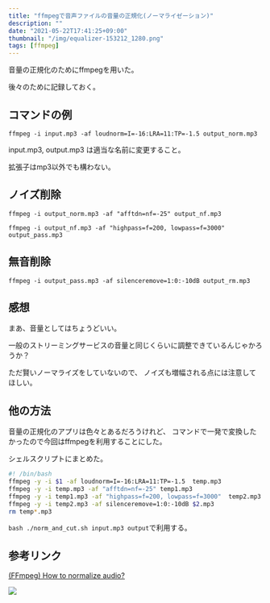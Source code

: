 ```yaml
---
title: "ffmpegで音声ファイルの音量の正規化(ノーマライゼーション)"
description: ""
date: "2021-05-22T17:41:25+09:00"
thumbnail: "/img/equalizer-153212_1280.png"
tags: [ffmpeg]
---
```


音量の正規化のためにffmpegを用いた。

後々のために記録しておく。
## コマンドの例
    ffmpeg -i input.mp3 -af loudnorm=I=-16:LRA=11:TP=-1.5 output_norm.mp3

input.mp3, output.mp3
は適当な名前に変更すること。

拡張子はmp3以外でも構わない。

## ノイズ削除
    ffmpeg -i output_norm.mp3 -af "afftdn=nf=-25" output_nf.mp3

    ffmpeg -i output_nf.mp3 -af "highpass=f=200, lowpass=f=3000" output_pass.mp3

## 無音削除
    ffmpeg -i output_pass.mp3 -af silenceremove=1:0:-10dB output_rm.mp3

## 感想
まあ、音量としてはちょうどいい。

一般のストリーミングサービスの音量と同じくらいに調整できているんじゃかろうか？

ただ賢いノーマライズをしていないので、
ノイズも増幅される点には注意してほしい。

## 他の方法
音量の正規化のアプリは色々とあるだろうけれど、
コマンドで一発で変換したかったので今回はffmpegを利用することにした。

シェルスクリプトにまとめた。
```sh
#! /bin/bash
ffmpeg -y -i $1 -af loudnorm=I=-16:LRA=11:TP=-1.5  temp.mp3
ffmpeg -y -i temp.mp3 -af "afftdn=nf=-25" temp1.mp3
ffmpeg -y -i temp1.mp3 -af "highpass=f=200, lowpass=f=3000"  temp2.mp3
ffmpeg -y -i temp2.mp3 -af silenceremove=1:0:-10dB $2.mp3
rm temp*.mp3
```

`bash ./norm_and_cut.sh input.mp3 output`で利用する。

## 参考リンク
[(FFmpeg) How to normalize audio?](http://johnriselvato.com/ffmpeg-how-to-normalize-audio/)

<script language="javascript" src="//ad.jp.ap.valuecommerce.com/servlet/jsbanner?sid=3563352&pid=887685185"></script><noscript><a href="//ck.jp.ap.valuecommerce.com/servlet/referral?sid=3563352&pid=887685185" rel="nofollow"><img src="//ad.jp.ap.valuecommerce.com/servlet/gifbanner?sid=3563352&pid=887685185" border="0"></a></noscript>
